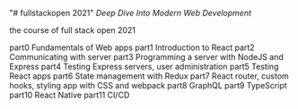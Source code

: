 "# fullstackopen 2021" 
*Deep Dive Into Modern Web Development*

the course of full stack open 2021

part0 Fundamentals of Web apps
part1 Introduction to React
part2 Communicating with server
part3 Programming a server with NodeJS and Express
part4 Testing Express servers, user administration
part5 Testing React apps
part6 State management with Redux
part7 React router, custom hooks, styling app with CSS and webpack
part8 GraphQL
part9 TypeScript
part10 React Native
part11 CI/CD
